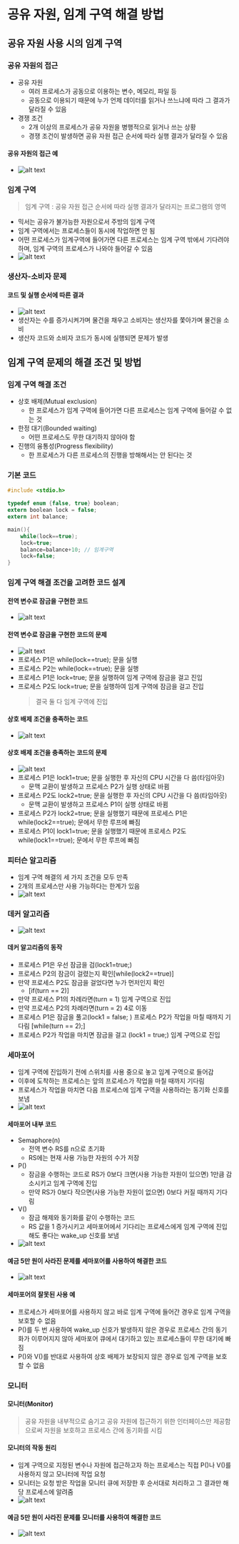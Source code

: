 # 공유 자원, 임계 구역 해결 방법

## 공유 자원 사용 시의 임계 구역

### 공유 자원의 접근

- 공유 자원
  - 여러 프로세스가 공동으로 이용하는 변수, 메모리, 파일 등
  - 공동으로 이용되기 때문에 누가 언제 데이터를 읽거나 쓰느냐에 따라 그 결과가 달라질 수 있음
- 경쟁 조건
  - 2개 이상의 프로세스가 공유 자원을 병행적으로 읽거나 쓰는 상황
  - 경쟁 조건이 발생하면 공유 자원 접근 순서에 따라 실행 결과가 달라질 수 있음

#### 공유 자원의 접근 예

- ![alt text](image-12.png)

### 임계 구역

> 임계 구역 : 공유 자원 접근 순서에 따라 실행 결과가 달라지는 프로그램의 영역

- 믹서는 공유가 불가능한 자원으로서 주방의 임계 구역
- 임계 구역에서는 프로세스들이 동시에 작업하면 안 됨
- 어떤 프로세스가 임계구역에 들어가면 다른 프로세스는 임계 구역 밖에서 기다려야 하며, 임계 구역의 프로세스가 나와야 들어갈 수 있음
- ![alt text](image-13.png)

### 생산자-소비자 문제

#### 코드 및 실행 순서에 따른 결과

- ![alt text](image-14.png)
- 생산자는 수를 증가시켜가며 물건을 채우고 소비자는 생산자를 쫓아가며 물건을 소비
- 생산자 코드와 소비자 코드가 동시에 실행되면 문제가 발생

## 임계 구역 문제의 해결 조건 및 방법

### 임계 구역 해결 조건

- 상호 배제(Mutual exclusion)
  - 한 프로세스가 임계 구역에 들어가면 다른 프로세스는 임계 구역에 들어갈 수 없는 것
- 한정 대기(Bounded waiting)
  - 어떤 프로세스도 무한 대기하지 않아야 함
- 진행의 융통성(Progress flexibility)
  - 한 프로세스가 다른 프로세스의 진행을 방해해서는 안 된다는 것

### 기본 코드

```c
#include <stdio.h>

typedef enum {false, true} boolean;
extern boolean lock = false;
extern int balance;

main(){
    while(lock==true);
    lock=true;
    balance=balance+10; // 임계구역
    lock=false;
}


```

### 임계 구역 해결 조건을 고려한 코드 설계

#### 전역 변수로 잠금을 구현한 코드

- ![alt text](image-15.png)

#### 전역 변수로 잠금을 구현한 코드의 문제

- ![alt text](image-16.png)
- 프로세스 P1은 while(lock==true); 문을 실행
- 프로세스 P2는 while(lock==true); 문을 실행
- 프로세스 P1은 lock=true; 문을 실행하여 임계 구역에 잠금을 걸고 진입
- 프로세스 P2도 lock=true; 문을 실행하여 임계 구역에 잠금을 걸고 진입
  > 결국 둘 다 임계 구역에 진입

#### 상호 배제 조건을 충족하는 코드

- ![alt text](image-17.png)

#### 상호 배제 조건을 충족하는 코드의 문제

- ![alt text](image-18.png)
- 프로세스 P1은 lock1=true; 문을 실행한 후 자신의 CPU 시간을 다 씀(타임아웃)
  - 문맥 교환이 발생하고 프로세스 P2가 실행 상태로 바뀜
- 프로세스 P2도 lock2=true; 문을 실행한 후 자신의 CPU 시간을 다 씀(타임아웃)
  - 문맥 교환이 발생하고 프로세스 P1이 실행 상태로 바뀜
- 프로세스 P2가 lock2=true; 문을 실행했기 때문에 프로세스 P1은 while(lock2==true); 문에서 무한 루프에 빠짐
- 프로세스 P1이 lock1=true; 문을 실행했기 때문에 프로세스 P2도 while(lock1==true); 문에서 무한 루프에 빠짐

### 피터슨 알고리즘

- 임계 구역 해결의 세 가지 조건을 모두 만족
- 2개의 프로세스만 사용 가능하다는 한계가 있음
- ![alt text](image-19.png)

### 데커 알고리즘

- ![alt text](image-20.png)

#### 데커 알고리즘의 동작

- 프로세스 P1은 우선 잠금을 검(lock1=true;)
- 프로세스 P2의 잠금이 걸렸는지 확인[while(lock2==true)]
- 만약 프로세스 P2도 잠금을 걸었다면 누가 먼저인지 확인
  - [if(turn == 2)]
- 만약 프로세스 P1의 차례라면(turn = 1) 임계 구역으로 진입
- 만약 프로세스 P2의 차례라면(turn = 2) 4로 이동
- 프로세스 P1은 잠금을 풀고(lock1 = false; ) 프로세스 P2가 작업을 마칠 때까지 기다림 [while(turn == 2);]
- 프로세스 P2가 작업을 마치면 잠금을 걸고 (lock1 = true;) 임계 구역으로 진입

### 세마포어

- 임계 구역에 진입하기 전에 스위치를 사용 중으로 놓고 임계 구역으로 들어감
- 이후에 도착하는 프로세스는 앞의 프로세스가 작업을 마칠 때까지 기다림
- 프로세스가 작업을 마치면 다음 프로세스에 임계 구역을 사용하라는 동기화 신호를 보냄
- ![alt text](image-21.png)

#### 세마포어 내부 코드

- Semaphore(n)
  - 전역 변수 RS를 n으로 초기화
  - RS에는 현재 사용 가능한 자원의 수가 저장
- P()
  - 잠금을 수행하는 코드로 RS가 0보다 크면(사용 가능한 자원이 있으면) 1만큼 감소시키고 임계 구역에 진입
  - 만약 RS가 0보다 작으면(사용 가능한 자원이 없으면) 0보다 커질 때까지 기다림
- V()
  - 잠금 해제와 동기화를 같이 수행하는 코드
  - RS 값을 1 증가시키고 세마포어에서 기다리는 프로세스에게 임계 구역에 진입해도 좋다는 wake_up 신호를 보냄
- ![alt text](image-22.png)

#### 예금 5만 원이 사라진 문제를 세마포어를 사용하여 해결한 코드

- ![alt text](image-23.png)

#### 세마포어의 잘못된 사용 예

- 프로세스가 세마포어를 사용하지 않고 바로 임계 구역에 들어간 경우로 임계 구역을 보호할 수 없음
- P()를 두 번 사용하여 wake_up 신호가 발생하지 않은 경우로 프로세스 간의 동기화가 이루어지지 않아 세마포어 큐에서 대기하고 있는 프로세스들이 무한 대기에 빠짐
- P()와 V()를 반대로 사용하여 상호 배제가 보장되지 않은 경우로 임계 구역을 보호할 수 없음

### 모니터

#### 모니터(Monitor)

> 공유 자원을 내부적으로 숨기고 공유 자원에 접근하기 위한 인터페이스만 제공함으로써 자원을 보호하고 프로세스 간에 동기화를 시킴

#### 모니터의 작동 원리

- 임계 구역으로 지정된 변수나 자원에 접근하고자 하는 프로세스는 직접 P()나 V()를 사용하지 않고 모니터에 작업 요청
- 모니터는 요청 받은 작업을 모니터 큐에 저장한 후 순서대로 처리하고 그 결과만 해당 프로세스에 알려줌
- ![alt text](image-24.png)

#### 예금 5만 원이 사라진 문제를 모니터를 사용하여 해결한 코드

- ![alt text](image-25.png)
